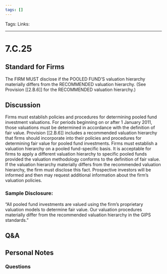 ```yaml
---
tags: []
---
```

Tags:
Links: 
___
# 7.C.25
## Standard for Firms
The FIRM MUST disclose if the POOLED FUND’S valuation hierarchy materially differs from the RECOMMENDED valuation hierarchy. (See Provision [[2.B.6]] for the RECOMMENDED valuation hierarchy.)
## Discussion
Firms must establish policies and procedures for determining pooled fund investment valuations. For periods beginning on or after 1 January 2011, those valuations must be determined in accordance with the definition of fair value. Provision [[2.B.6]] includes a recommended valuation hierarchy that firms should incorporate into their policies and procedures for determining fair value for pooled fund investments. Firms must establish a valuation hierarchy on a pooled fund-specific basis. It is acceptable for firms to apply a different valuation hierarchy to specific pooled funds provided the valuation methodology conforms to the definition of fair value. If the valuation hierarchy materially differs from the recommended valuation hierarchy, the firm must disclose this fact. Prospective investors will be informed and then may request additional information about the firm’s valuation policies.
### Sample Disclosure:
“All pooled fund investments are valued using the firm’s proprietary valuation models to determine fair value. Our valuation procedures materially differ from the recommended valuation hierarchy in the GIPS standards.”
## Q&A

## Personal Notes

### Questions